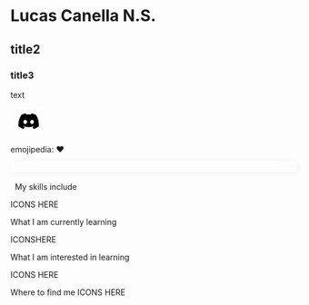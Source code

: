 # Lucas Canella N.S.
## title2
### title3
text

&nbsp;
[![Name](https://raw.githubusercontent.com/LucasCanellans/LucasCanellans/main/img/discord-icon.png)](https://duckduckgo.com/)

emojipedia: ❤️
<div style="width: 100%; height: 20px; padding: -2px; margin-top: -2px; font-size: 15px; overflow: hidden; white-space: nowrap; display: inline-block; backdrop-filter: blur(10px); box-shadow: 2px 2px 10px rgb(0, 0, 0, 0.05);"><div style="padding-left: 100%; animation: marquee 15s linear infinite; animation-play-state: paused; color: rgb(255, 255, 255);">OOOOOOOOOOOOOOOOIIIIIIIIIIIIIIIIIIII</div></div>


&nbsp;
My skills include

ICONS HERE


What I am currently learning

ICONSHERE


What I am interested in learning

ICONS HERE


Where to find me
ICONS HERE
